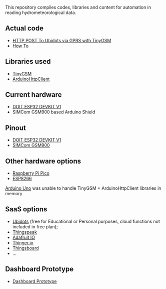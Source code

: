 This repository compiles codes, libraries and content for automation in reading hydrometeorological data.

## Actual code

- [HTTP POST To Ubidots via GPRS with TinyGSM](https://github.com/dirceup/remote_hydrometeorological_monitoring_system/blob/master/arduino/gprs_to_ubidots.ino)
- [How To](https://github.com/dirceup/remote_hydrometeorological_monitoring_system/blob/master/howto.md)

## Libraries used

- [TinyGSM](https://github.com/vshymanskyy/TinyGSM)
- [ArduinoHttpClient](https://github.com/arduino-libraries/ArduinoHttpClient)

## Current hardware

- [DOIT ESP32 DEVKIT V1](https://en.wikipedia.org/wiki/ESP32)
- SIMCom GSM900 based Arduino Shield

## Pinout

- [DOIT ESP32 DEVKIT V1](https://github.com/dirceup/remote_hydrometeorological_monitoring_system/blob/master/pinout/ESP32-DOIT-DEVKIT-V1-Board-Pinout-30-GPIOs-Copy.png)
- [SIMCom GSM900](https://github.com/dirceup/remote_hydrometeorological_monitoring_system/blob/master/pinout/Wiring-SIM900-GSM-GPRS-Shield-with-Arduino-UNO.png)

## Other hardware options

- [Raspberry Pi Pico](https://www.raspberrypi.org/products/raspberry-pi-pico/)
- [ESP8266](https://en.wikipedia.org/wiki/ESP8266)

[Arduino Uno](http://arduino.cc/) was unable to handle TinyGSM + ArduinoHttpClient libraries in memory

## SaaS options

- [Ubidots](https://ubidots.com/) (free for Educational or Personal purposes, cloud functions not included in free plan);
- [Thingspeak](https://thingspeak.com/)
- [Adafruit IO](https://io.adafruit.com/)
- [Thinger.io](https://thinger.io/)
- [Thingsboard](https://thingsboard.io/)
- ...

## Dashboard Prototype

- [Dashboard Prototype](https://dirceup.github.io/remote_hydrometeorological_monitoring_system/dashboard/)
